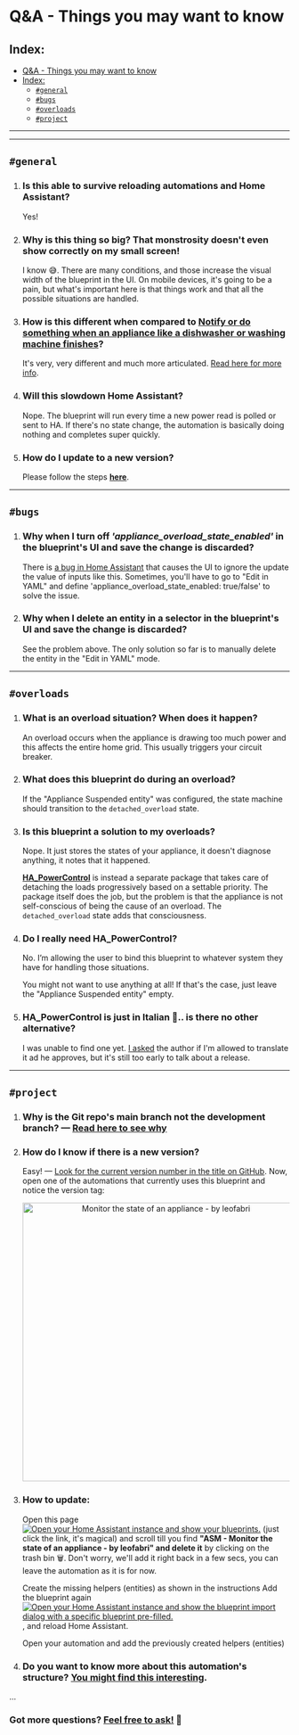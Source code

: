 # Q&A - Things you may want to know

## Index:
  - [Q&A - Things you may want to know](#qa---things-you-may-want-to-know)
  - [Index:](#index)
    - [`#general`](#general)
    - [`#bugs`](#bugs)
    - [`#overloads`](#overloads)
    - [`#project`](#project)
---
---
## `#general`

1. ### **Is this able to survive reloading automations and Home Assistant?** 
    Yes!

2. ### **Why is this thing so big? That monstrosity doesn't even show correctly on my small screen!**
   I know 😅. There are many conditions, and those increase the visual width of the blueprint in the UI. On mobile devices, it's going to be a pain, but what's important here is that things work and that all the possible situations are handled.

3. ### **How is this different when compared to [Notify or do something when an appliance like a dishwasher or washing machine finishes](https://community.home-assistant.io/t/notify-or-do-something-when-an-appliance-like-a-dishwasher-or-washing-machine-finishes/254841)?** 
    It's very, very different and much more articulated. [Read here for more info](https://community.home-assistant.io/t/notify-or-do-something-when-an-appliance-like-a-dishwasher-or-washing-machine-finishes/254841/131?u=leofabri).

4. ### **Will this slowdown Home Assistant?** 
    Nope. The blueprint will run every time a new power read is polled or sent to HA. If there's no state change, the automation is basically doing nothing and completes super quickly.

5. ### **How do I update to a new version?** 
    Please follow the steps **[here](https://community.home-assistant.io/t/detect-and-monitor-the-status-of-an-appliance-based-on-its-power-consumption-v2-0-0-updated/421670/3)**.

---

## `#bugs`

1. ### **Why when I turn off *'appliance_overload_state_enabled'* in the blueprint's UI and save the change is discarded?**
    There is [a bug in Home Assistant](https://community.home-assistant.io/t/blueprint-booleans-not-saving-after-deployment/440382/2) that causes the UI to ignore the update the value of inputs like this. Sometimes, you'll have to go to "Edit in YAML" and define 'appliance_overload_state_enabled: true/false' to solve the issue.

  
2. ### **Why when I delete an entity in a selector in the blueprint's UI and save the change is discarded?**
   See the problem above. The only solution so far is to manually delete the entity in the "Edit in YAML" mode.

---

## `#overloads`
1. ### **What is an overload situation? When does it happen?**
   An overload occurs when the appliance is drawing too much power and this affects the entire home grid. This usually triggers your circuit breaker.

2. ### **What does this blueprint do during an overload?**
    If the "Appliance Suspended entity" was configured, the state machine should transition to the `detached_overload` state.
  
3. ### **Is this blueprint a solution to my overloads?**
    Nope. It just stores the states of your appliance, it doesn't diagnose anything, it notes that it happened. 
    
    **[HA_PowerControl](https://github.com/andbad/HA_PowerControl)** is instead a separate package that takes care of detaching the loads progressively based on a settable priority. The package itself does the job, but the problem is that the appliance is not self-conscious of being the cause of an overload. The `detached_overload` state adds that consciousness. 

4. ### **Do I really need HA_PowerControl?**
    No. I’m allowing the user to bind this blueprint to whatever system they have for handling those situations. 
    
    You might not want to use anything at all! If that's the case, just leave the "Appliance Suspended entity" empty.

5. ### **HA_PowerControl is just in Italian 🍝.. is there no other alternative?**
     I was unable to find one yet. [I asked](https://github.com/andbad/HA_PowerControl/issues/15) the author if I'm allowed to translate it ad he approves, but it's still too early to talk about a release.

---

## `#project`

1. ### **Why is the Git repo's main branch not the development branch?** —  [Read here to see why](/Versioning.md)

2. ### **How do I know if there is a new version?**
    Easy! — [Look for the current version number in the title on GitHub](https://github.com/leofabri/hassio_appliance-status-monitor#-detect-and-monitor-the-status-of-an-appliance-based-on-its-power-consumption). Now, open one of the automations that currently uses this blueprint and notice the version tag:

    <p align="center">
    <img width="500" height="auto" src="../assets/need-to-update.jpg" alt="Monitor the state of an appliance - by leofabri"/>
    </p>

3. ### **How to update:**
    Open this page [![Open your Home Assistant instance and show your blueprints.](https://my.home-assistant.io/badges/blueprints.svg)](https://my.home-assistant.io/redirect/blueprints/) (just click the link, it's magical) and scroll till you find **"ASM - Monitor the state of an appliance - by leofabri" and delete it** by clicking on the trash bin 🗑. Don't worry, we'll add it right back in a few secs, you can leave the automation as it is for now. <br>

    Create the missing helpers (entities) as shown in the instructions
    Add the blueprint again [![Open your Home Assistant instance and show the blueprint import dialog with a specific blueprint pre-filled.](https://my.home-assistant.io/badges/blueprint_import.svg)](https://my.home-assistant.io/redirect/blueprint_import/?blueprint_url=https%3A%2F%2Fgithub.com%2Fleofabri%2Fhassio_appliance-status-monitor%2Fblob%2Fmain%2Fappliance-status-monitor.yaml), and reload Home Assistant.

    Open your automation and add the previously created helpers (entities)

4. ### **Do you want to know more about this automation's structure?** [You might find this interesting](./Automation%20Structure.md).

...
### Got more questions? [Feel free to ask!](https://community.home-assistant.io/t/detect-and-monitor-the-state-of-an-appliance-based-on-its-power-consumption-v2-1-1-updated/) 🙂